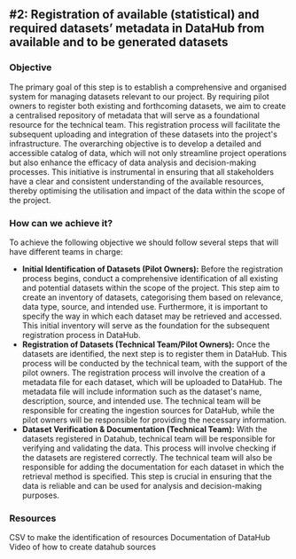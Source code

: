 ## #2: Registration of available (statistical) and required datasets’ metadata in DataHub from available and to be generated datasets

### Objective
The primary goal of this step is to establish a comprehensive and organised system for managing datasets relevant to our project. By requiring pilot owners to register both existing and forthcoming datasets, we aim to create a centralised repository of metadata that will serve as a foundational resource for the technical team. This registration process will facilitate the subsequent uploading and integration of these datasets into the project's infrastructure. The overarching objective is to develop a detailed and accessible catalog of data, which will not only streamline project operations but also enhance the efficacy of data analysis and decision-making processes. This initiative is instrumental in ensuring that all stakeholders have a clear and consistent understanding of the available resources, thereby optimising the utilisation and impact of the data within the scope of the project.

### How can we achieve it?  
To achieve the following objective we should follow several steps that will have different teams in charge:

 - **Initial Identification of Datasets (Pilot Owners):** Before the registration process begins, conduct a comprehensive identification of all existing and potential datasets within the scope of the project. This step aim to create an inventory of datasets, categorising them based on relevance, data type, source, and intended use. Furthermore, it is important to specify the way in which each dataset may be retrieved and accessed. This initial inventory will serve as the foundation for the subsequent registration process in DataHub.
 - **Registration of Datasets (Technical Team/Pilot Owners):** Once the datasets are identified, the next step is to register them in DataHub. This process will be conducted by the technical team, with the support of the pilot owners. The registration process will involve the creation of a metadata file for each dataset, which will be uploaded to DataHub. The metadata file will include information such as the dataset's name, description, source, and intended use. The technical team will be responsible for creating the ingestion sources for DataHub, while the pilot owners will be responsible for providing the necessary information.
 - **Dataset Verification & Documentation (Technical Team):** With the datasets registered in Datahub, technical team will be responsible for verifying and validating the data. This process will involve checking if the datasets are registered correctly. The technical team will also be responsible for adding the documentation for each dataset in which the retrieval method is specified. This step is crucial in ensuring that the data is reliable and can be used for analysis and decision-making purposes.

### Resources
CSV to make the identification of resources
Documentation of DataHub
Video of how to create datahub sources








